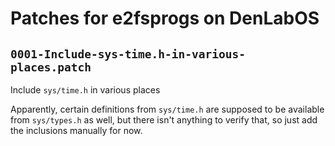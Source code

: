 # Patches for e2fsprogs on DenLabOS

## `0001-Include-sys-time.h-in-various-places.patch`

Include `sys/time.h` in various places

Apparently, certain definitions from `sys/time.h` are supposed to be
available from `sys/types.h` as well, but there isn't anything to verify
that, so just add the inclusions manually for now.

